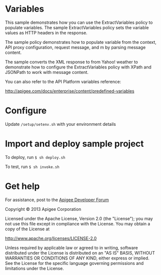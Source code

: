 # Variables

This sample demonstrates how you can use the ExtractVariables policy to 
populate variables. The sample ExtractVariables policy sets the variable values
as HTTP headers in the response.

The sample policy demonstrates how to populate variable from the context, 
API proxy configuration, request message, and m by parsing message content.

The sample converts the XML response to from Yahoo! weather to demonstrate 
how to configure the ExtractVariables policy with XPath and JSONPath
to work with message content.

You can also refer to the API Platform variables reference:

http://apigee.com/docs/enterprise/content/predefined-variables

# Configure 

Update `/setup/setenv.sh` with your environment details

# Import and deploy sample project

To deploy, run `$ sh deploy.sh`

To test, run `$ sh invoke.sh`

# Get help

For assistance, post to the [Apigee Developer Forum](http://support.apigee.com)

Copyright © 2013 Apigee Corporation

Licensed under the Apache License, Version 2.0 (the "License"); you may not use
this file except in compliance with the License. You may obtain a copy
of the License at

http://www.apache.org/licenses/LICENSE-2.0

Unless required by applicable law or agreed to in writing, software
distributed under the License is distributed on an "AS IS" BASIS,
WITHOUT WARRANTIES OR CONDITIONS OF ANY KIND, either express or implied.
See the License for the specific language governing permissions and
limitations under the License.
